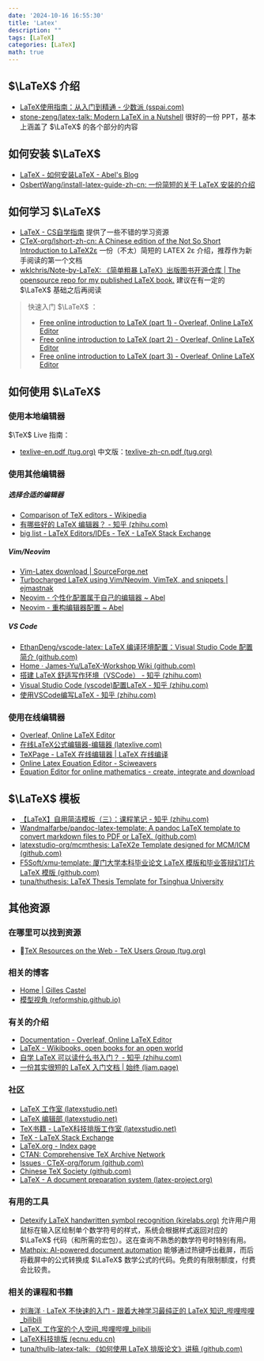 ```yaml
---
date: '2024-10-16 16:55:30'
title: 'Latex'
description: ""
tags: [LaTeX]
categories: [LaTeX]
math: true
---
```


## $\LaTeX$ 介绍

- [LaTeX使用指南：从入门到精通 - 少数派 (sspai.com)](https://sspai.com/post/77684#!)
- [stone-zeng/latex-talk: Modern LaTeX in a Nutshell](https://github.com/stone-zeng/latex-talk) 很好的一份 PPT，基本上涵盖了 $\LaTeX$ 的各个部分的内容

## 如何安装 $\LaTeX$

- [LaTeX - 如何安装LaTeX - Abel's Blog](https://chen-huaneng.github.io/2024/10/24/2024-10-24-2024-10-24-latex/)
- [OsbertWang/install-latex-guide-zh-cn: 一份简短的关于 LaTeX 安装的介绍](https://github.com/OsbertWang/install-latex-guide-zh-cn)

## 如何学习 $\LaTeX$

- [LaTeX - CS自学指南](https://csdiy.wiki/%E5%BF%85%E5%AD%A6%E5%B7%A5%E5%85%B7/LaTeX/) 提供了一些不错的学习资源
- [CTeX-org/lshort-zh-cn: A Chi­nese edi­tion of the Not So Short Introduction to LaTeX2ε](https://github.com/CTeX-org/lshort-zh-cn)  一份（不太）简短的 LATEX 2ε 介绍，推荐作为新手阅读的第一个文档
- [wklchris/Note-by-LaTeX: 《简单粗暴 LaTeX》出版图书开源仓库 | The opensource repo for my published LaTeX book.](https://github.com/wklchris/Note-by-LaTeX) 建议在有一定的 $\LaTeX$ 基础之后再阅读

> 快速入门 $\LaTeX$ ：
>
> - [Free online introduction to LaTeX (part 1) - Overleaf, Online LaTeX Editor](https://www.overleaf.com/learn/latex/Free_online_introduction_to_LaTeX_(part_1))
> - [Free online introduction to LaTeX (part 2) - Overleaf, Online LaTeX Editor](https://www.overleaf.com/learn/latex/Free_online_introduction_to_LaTeX_(part_2))
> - [Free online introduction to LaTeX (part 3) - Overleaf, Online LaTeX Editor](https://www.overleaf.com/learn/latex/Free_online_introduction_to_LaTeX_(part_3))

## 如何使用 $\LaTeX$

### 使用本地编辑器

$\TeX$ Live 指南：

- [texlive-en.pdf (tug.org)](https://www.tug.org/texlive/doc/texlive-en/texlive-en.pdf) 中文版：[texlive-zh-cn.pdf (tug.org)](https://www.tug.org/texlive/doc/texlive-zh-cn/texlive-zh-cn.pdf)

### 使用其他编辑器

##### 选择合适的编辑器

- [Comparison of TeX editors - Wikipedia](https://en.wikipedia.org/wiki/Comparison_of_TeX_editors)
- [有哪些好的 LaTeX 编辑器？ - 知乎 (zhihu.com)](https://www.zhihu.com/question/19954023)
- [big list - LaTeX Editors/IDEs - TeX - LaTeX Stack Exchange](https://tex.stackexchange.com/questions/339/latex-editors-ides)

##### Vim/Neovim

- [Vim-Latex download | SourceForge.net](https://sourceforge.net/projects/vim-latex/)
- [Turbocharged LaTeX using Vim/Neovim, VimTeX, and snippets | ejmastnak](https://www.ejmastnak.com/tutorials/vim-latex/intro/)
- [Neovim - 个性化配置属于自己的编辑器 ~ Abel](https://chen-huaneng.github.io/2024/10/25/2024-10-25-2024-10-25-neovim/)
- [Neovim - 重构编辑器配置 ~ Abel](https://chen-huaneng.github.io/2025/08/04/2025-08-04-2025-08-04-neovim/)

##### VS Code

- [EthanDeng/vscode-latex: LaTeX 编译环境配置：Visual Studio Code 配置简介 (github.com)](https://github.com/EthanDeng/vscode-latex)
- [Home · James-Yu/LaTeX-Workshop Wiki (github.com)](https://github.com/James-Yu/LaTeX-Workshop/wiki)
- [搭建 LaTeX 舒适写作环境（VSCode） - 知乎 (zhihu.com)](https://zhuanlan.zhihu.com/p/139210056)
- [Visual Studio Code (vscode)配置LaTeX - 知乎 (zhihu.com)](https://zhuanlan.zhihu.com/p/166523064)
- [使用VSCode编写LaTeX - 知乎 (zhihu.com)](https://zhuanlan.zhihu.com/p/38178015)

### 使用在线编辑器

- [Overleaf, Online LaTeX Editor](https://www.overleaf.com/)
- [在线LaTeX公式编辑器-编辑器 (latexlive.com)](https://www.latexlive.com/)
- [TeXPage - LaTeX 在线编辑器 | LaTeX 在线编译](https://www.texpage.com/)
- [Online Latex Equation Editor - Sciweavers](http://www.sciweavers.org/free-online-latex-equation-editor)
- [Equation Editor for online mathematics - create, integrate and download](https://editor.codecogs.com/)

## $\LaTeX$ 模板

- [【LaTeX】自用简洁模板（三）：课程笔记 - 知乎 (zhihu.com)](https://zhuanlan.zhihu.com/p/379360037)
- [Wandmalfarbe/pandoc-latex-template: A pandoc LaTeX template to convert markdown files to PDF or LaTeX. (github.com)](https://github.com/Wandmalfarbe/pandoc-latex-template)
- [latexstudio-org/mcmthesis: LaTeX2e Template designed for MCM/ICM (github.com)](https://github.com/latexstudio-org/mcmthesis)
- [F5Soft/xmu-template: 厦门大学本科毕业论文 LaTeX 模版和毕业答辩幻灯片 LaTeX 模版 (github.com)](https://github.com/F5Soft/xmu-template)
- [tuna/thuthesis: LaTeX Thesis Template for Tsinghua University](https://github.com/tuna/thuthesis)

## 其他资源

### 在哪里可以找到资源


- 🌟[TeX Resources on the Web - TeX Users Group (tug.org)](https://tug.org/interest.html#editors)

### 相关的博客

- [Home | Gilles Castel](https://castel.dev/)
- [模型视角 (reformship.github.io)](https://reformship.github.io/pages/index.html)

### 有关的介绍

- [Documentation - Overleaf, Online LaTeX Editor](https://www.overleaf.com/learn)
- [LaTeX - Wikibooks, open books for an open world](https://en.wikibooks.org/wiki/LaTeX)
- [自学 LaTeX 可以读什么书入门？ - 知乎 (zhihu.com)](https://www.zhihu.com/question/26645810/answer/33515971)
- [一份其实很短的 LaTeX 入门文档 | 始终 (liam.page)](https://liam.page/2014/09/08/latex-introduction/)

### 社区

- [LaTeX 工作室 (latexstudio.net)](https://www.latexstudio.net/)
- [LaTeX 编辑部 (latexstudio.net)](https://www.latexstudio.net/hulatex/index.htm)
- [TeX书籍 - LaTeX科技排版工作室 (latexstudio.net)](https://www.latexstudio.net/category/texshuji.html)
- [TeX - LaTeX Stack Exchange](https://tex.stackexchange.com/)
- [LaTeX.org - Index page](https://latex.org/forum/)
- [CTAN: Comprehensive TeX Archive Network](https://ctan.org/)
- [Issues · CTeX-org/forum (github.com)](https://github.com/CTeX-org/forum/issues)
- [Chinese TeX Society (github.com)](https://github.com/CTeX-org)
- [LaTeX - A document preparation system (latex-project.org)](https://www.latex-project.org/)

### 有用的工具

- [Detexify LaTeX handwritten symbol recognition (kirelabs.org)](http://detexify.kirelabs.org/classify.html) 允许用户用鼠标在输入区绘制单个数学符号的样式，系统会根据样式返回对应的 $\LaTeX$ 代码（和所需的宏包）。这在查询不熟悉的数学符号时特别有用。
- [Mathpix: AI-powered document automation](https://mathpix.com/) 能够通过热键呼出截屏，而后将截屏中的公式转换成 $\LaTeX$ 数学公式的代码。免费的有限制额度，付费会比较贵。

### 相关的课程和书籍

- [刘海洋 · LaTeX 不快速的入门 - 跟着大神学习最纯正的 LaTeX 知识_哔哩哔哩_bilibili](https://www.bilibili.com/video/BV1s7411U7Pr/?vd_source=8f6ac8ba344f8ea3b071481f41e2ce0d)
- [LaTeX_工作室的个人空间_哔哩哔哩_bilibili](https://space.bilibili.com/209746320)
- [LaTeX科技排版 (ecnu.edu.cn)](https://math.ecnu.edu.cn/~jypan/Latex/index.html)
- [tuna/thulib-latex-talk: 《如何使用 LaTeX 排版论文》讲稿 (github.com)](https://github.com/tuna/thulib-latex-talk)

